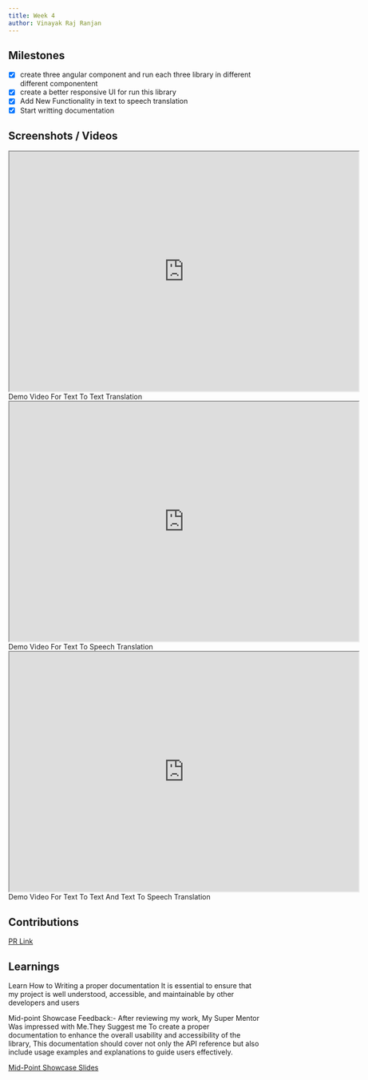 ```yaml
---
title: Week 4
author: Vinayak Raj Ranjan
---
```


## Milestones
- [X] create three angular component and run each three library in different different componentent
- [X] create a better responsive UI for run this library 
- [X] Add New Functionality in text to speech translation 
- [X] Start writting documentation

## Screenshots / Videos 
<iframe src="https://drive.google.com/file/d/1XVpr7iymdlRyevaOrJTaNgiEbCAiewhI/preview" width="700" height="480"></iframe>
Demo Video For Text To Text Translation

<iframe src="https://drive.google.com/file/d/1RhyqRG8n_AYVjSZXbhi6_KL8MKy0b_yq/preview" width="700" height="480"></iframe>
Demo Video For Text To Speech Translation

<iframe src="https://drive.google.com/file/d/1GOm0peEHOBR8om9cpgXGf_OCtpb2nL3t/preview" width="700" height="480"></iframe>
Demo Video For Text To Text And Text To Speech Translation



## Contributions
 [PR Link](https://github.com/sunbird-cb/sb_translate/pull/2)

## Learnings
Learn How to Writing a proper documentation It is essential to ensure that my project is well understood, accessible, and maintainable by other developers and users


Mid-point Showcase Feedback:-
After reviewing my work, My Super Mentor Was  impressed with Me.They Suggest me To create a proper documentation to enhance the overall usability and accessibility of the library, This documentation should cover not only the API reference but also include usage examples and explanations to guide users effectively.

[Mid-Point Showcase Slides](https://prezi.com/view/SvUl2Ru69Nmye6YIZH4Z/)